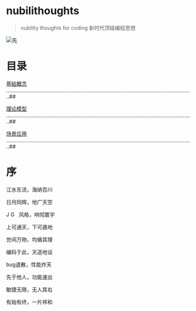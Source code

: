 # nubilithoughts
> nubility thoughts for coding  新时代顶级编程思想

![先](https://server.isaacxu.com:3001/exca/getImg?code=tqvy0t)


# 目录

[基础概念](./basic.md) ..............................................................................................................................##

[理论模型](./theory.md) ..............................................................................................................................##

[场景应用](./scenes.md) ..............................................................................................................................##


# 序

江水东流，海纳百川

日月同辉，地广天空

J G<span style="margin-left:12px">风格</span>，响彻寰宇

上可通天，下可遁地

世间万物，均循其理

编码于此，天造地设

bug退散，性能炸天

先于他人，功能速出

敏捷无限，无人其右

有始有终，一片祥和






